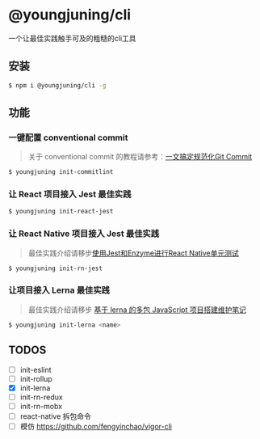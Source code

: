 # @youngjuning/cli

一个让最佳实践触手可及的粗糙的cli工具

## 安装

```sh
$ npm i @youngjuning/cli -g
```

## 功能

### 一键配置 conventional commit

> 关于 conventional commit 的教程请参考：[一文搞定规范化Git Commit](https://juejin.im/post/6877462747631026190)

```sh
$ youngjuning init-commitlint
```

### 让 React 项目接入 Jest 最佳实践

```sh
$ youngjuning init-react-jest
```

### 让 React Native 项目接入 Jest 最佳实践

> 最佳实践介绍请移步[使用Jest和Enzyme进行React Native单元测试](https://youngjuning.js.org/2020/10/使用Jest和Enzyme进行React%20Native单元测试/)

```sh
$ youngjuning init-rn-jest
```

### 让项目接入 Lerna 最佳实践

> 最佳实践介绍请移步 [基于 lerna 的多包 JavaScript 项目搭建维护笔记](https://youngjuning.js.org/2020/11/%E5%9F%BA%E4%BA%8E-lerna-%E7%9A%84%E5%A4%9A%E5%8C%85-JavaScript-%E9%A1%B9%E7%9B%AE%E6%90%AD%E5%BB%BA%E7%BB%B4%E6%8A%A4%E7%AC%94%E8%AE%B0/)

```sh
$ youngjuning init-lerna <name>
```

## TODOS

- [ ] init-eslint
- [ ] init-rollup
- [x] init-lerna
- [ ] init-rn-redux
- [ ] init-rn-mobx
- [ ] react-native 拆包命令
- [ ] 模仿 https://github.com/fengyinchao/vigor-cli
